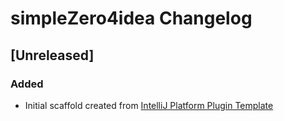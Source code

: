 <!-- Keep a Changelog guide -> https://keepachangelog.com -->

# simpleZero4idea Changelog

## [Unreleased]
### Added
- Initial scaffold created from [IntelliJ Platform Plugin Template](https://github.com/JetBrains/intellij-platform-plugin-template)
